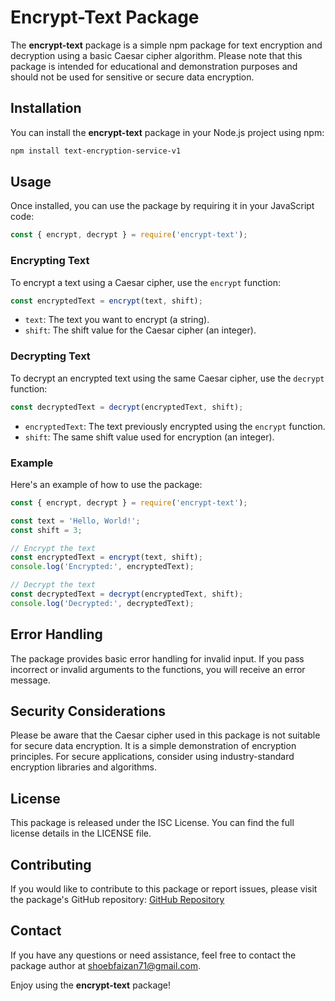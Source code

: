 # Encrypt-Text Package

The **encrypt-text** package is a simple npm package for text encryption and decryption using a basic Caesar cipher algorithm. Please note that this package is intended for educational and demonstration purposes and should not be used for sensitive or secure data encryption.

## Installation

You can install the **encrypt-text** package in your Node.js project using npm:

```bash
npm install text-encryption-service-v1
```

## Usage

Once installed, you can use the package by requiring it in your JavaScript code:

```javascript
const { encrypt, decrypt } = require('encrypt-text');
```

### Encrypting Text

To encrypt a text using a Caesar cipher, use the `encrypt` function:

```javascript
const encryptedText = encrypt(text, shift);
```

- `text`: The text you want to encrypt (a string).
- `shift`: The shift value for the Caesar cipher (an integer).

### Decrypting Text

To decrypt an encrypted text using the same Caesar cipher, use the `decrypt` function:

```javascript
const decryptedText = decrypt(encryptedText, shift);
```

- `encryptedText`: The text previously encrypted using the `encrypt` function.
- `shift`: The same shift value used for encryption (an integer).

### Example

Here's an example of how to use the package:

```javascript
const { encrypt, decrypt } = require('encrypt-text');

const text = 'Hello, World!';
const shift = 3;

// Encrypt the text
const encryptedText = encrypt(text, shift);
console.log('Encrypted:', encryptedText);

// Decrypt the text
const decryptedText = decrypt(encryptedText, shift);
console.log('Decrypted:', decryptedText);
```

## Error Handling

The package provides basic error handling for invalid input. If you pass incorrect or invalid arguments to the functions, you will receive an error message.

## Security Considerations

Please be aware that the Caesar cipher used in this package is not suitable for secure data encryption. It is a simple demonstration of encryption principles. For secure applications, consider using industry-standard encryption libraries and algorithms.

## License

This package is released under the ISC License. You can find the full license details in the LICENSE file.

## Contributing

If you would like to contribute to this package or report issues, please visit the package's GitHub repository: [GitHub Repository](https://github.com/Mohammad-Shoeb-Faizan/encrypt-text)

## Contact

If you have any questions or need assistance, feel free to contact the package author at shoebfaizan71@gmail.com.

Enjoy using the **encrypt-text** package!
